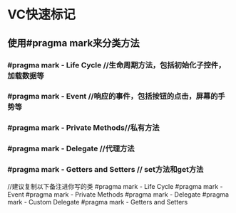 # VC快速标记 #
## 使用#pragma mark来分类方法 ##
### #pragma mark - Life Cycle //生命周期方法，包括初始化子控件，加载数据等 ###

### #pragma mark - Event //响应的事件，包括按钮的点击，屏幕的手势等 ### 

### #pragma mark - Private Methods//私有方法 ###

### #pragma mark - Delegate //代理方法 ###

### #pragma mark - Getters and Setters // set方法和get方法 ###


//建议复制以下备注进你写的类
#pragma mark - Life Cycle
#pragma mark - Event
#pragma mark - Private Methods
#pragma mark - Delegate
#pragma mark - Custom Delegate
#pragma mark - Getters and Setters
